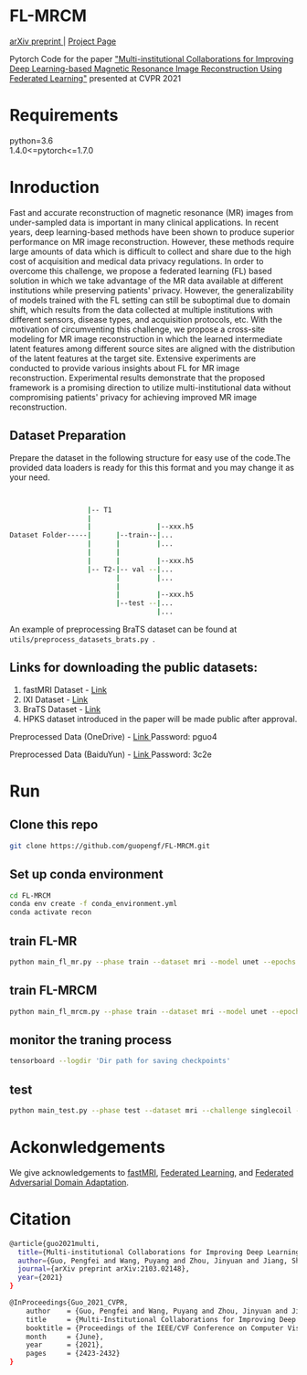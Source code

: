 # FL-MRCM

 <a href="https://arxiv.org/abs/2103.02148"> arXiv preprint </a> | <a href="https://sites.google.com/view/fl-mrcm/home"> Project Page </a>

Pytorch Code for the paper ["Multi-institutional Collaborations for Improving Deep Learning-based Magnetic
Resonance Image Reconstruction Using Federated Learning"](https://arxiv.org/abs/2103.02148) presented at CVPR 2021


# Requirements

python=3.6  
1.4.0<=pytorch<=1.7.0

# Inroduction

Fast and accurate reconstruction of magnetic resonance (MR) images from under-sampled data is important in many clinical applications. In recent years, deep learning-based methods have been shown to produce superior performance on MR image reconstruction. However, these methods require large amounts of data which is difficult to collect and share due to the high cost of acquisition and medical data privacy regulations. In order to overcome this challenge, we propose a federated learning (FL) based solution in which we take advantage of the MR data available at different institutions while preserving patients' privacy. However, the generalizability of models trained with the FL setting can still be suboptimal due to domain shift, which results from the data collected at multiple institutions with different sensors, disease types, and acquisition protocols, etc. With the motivation of circumventing this challenge, we propose a cross-site modeling for MR image reconstruction in which the learned intermediate latent features among different source sites are aligned with the distribution of the latent features at the target site. Extensive experiments are conducted to provide various insights about FL for MR image reconstruction. Experimental results demonstrate that the proposed framework is a promising direction to utilize multi-institutional data without compromising patients' privacy for achieving improved MR image reconstruction. 

## Dataset Preparation

Prepare the dataset in the following structure for easy use of the code.The provided data loaders is ready for this this format and you may change it as your need.

```bash


                   |-- T1 
                   |                       
                   |                |--xxx.h5  
Dataset Folder-----|      |--train--|...
                   |      |         |...
                   |      |
                   |      |         |--xxx.h5 
                   |-- T2-|-- val --|...  
                          |         |...
                          |
                          |         |--xxx.h5
                          |--test --|...
                                    |...
```
An example of preprocessing BraTS dataset can be found at <code> utils/preprocess_datasets_brats.py </code>.

## Links for downloading the public datasets:

1) fastMRI Dataset - <a href="https://fastmri.med.nyu.edu/"> Link </a>  
2) IXI Dataset - <a href="https://brain-development.org/ixi-dataset/"> Link </a> 
3) BraTS Dataset - <a href="https://www.med.upenn.edu/cbica/brats2020/data.html"> Link </a> 
4) HPKS dataset introduced in the paper will be made public after approval.

Preprocessed Data (OneDrive) - <a href="https://livejohnshopkins-my.sharepoint.com/:f:/g/personal/pguo4_jh_edu/EuZHyvRlwjZFoLFNlDhJCewBuSz6n5DjcfN7yzBwI7ZF2w?e=5%3aM8irOc&at=9"> Link </a> 
Password: pguo4

Preprocessed Data (BaiduYun) - <a href="https://pan.baidu.com/s/1YUQbsJNFkBQ6ODC1eExkZQ"> Link </a> 
Password: 3c2e

# Run

## Clone this repo
```bash
git clone https://github.com/guopengf/FL-MRCM.git
```
## Set up conda environment
```bash
cd FL-MRCM
conda env create -f conda_environment.yml
conda activate recon
```
## train FL-MR
```bash 
python main_fl_mr.py --phase train --dataset mri --model unet --epochs 50 --challenge singlecoil --local_bs 16 --num_users 4 --local_ep 2 --train_dataset BFHI --test_dataset H --sequence T1  --accelerations 4 --center-fractions 0.08 --val_sample_rate 1.0 --save_dir 'Dir path for saving checkpoints' --verbose
```
## train FL-MRCM
```bash 
python main_fl_mrcm.py --phase train --dataset mri --model unet --epochs 50 --challenge singlecoil --local_bs 16 --num_users 4 --local_ep 2 --train_dataset BFHI --test_dataset B --sequence T1 --accelerations 4 --center-fractions 0.08 --val_sample_rate 1.0 --save_dir 'Dir path for saving checkpoints' --verbose
```
## monitor the traning process
```bash 
tensorboard --logdir 'Dir path for saving checkpoints'
```
## test
```bash 
python main_test.py --phase test --dataset mri --challenge singlecoil --local_bs 16 --model unet --test_dataset I --sequence T1 --accelerations 4 --center-fractions 0.08 --save_dir 'Dir path for saving result'  --checkpoint 'checkpoint path for testing'  --verbose
```
# Ackonwledgements

We give acknowledgements to [fastMRI](https://github.com/facebookresearch/fastMRI), [Federated Learning](https://github.com/shaoxiongji/federated-learning), and [Federated Adversarial Domain Adaptation](https://openreview.net/forum?id=HJezF3VYPB).


# Citation
```bash
@article{guo2021multi,
  title={Multi-institutional Collaborations for Improving Deep Learning-based Magnetic Resonance Image Reconstruction Using Federated Learning},
  author={Guo, Pengfei and Wang, Puyang and Zhou, Jinyuan and Jiang, Shanshan and Patel, Vishal M},
  journal={arXiv preprint arXiv:2103.02148},
  year={2021}
}
```
```bash
@InProceedings{Guo_2021_CVPR,
    author    = {Guo, Pengfei and Wang, Puyang and Zhou, Jinyuan and Jiang, Shanshan and Patel, Vishal M.},
    title     = {Multi-Institutional Collaborations for Improving Deep Learning-Based Magnetic Resonance Image Reconstruction Using Federated Learning},
    booktitle = {Proceedings of the IEEE/CVF Conference on Computer Vision and Pattern Recognition (CVPR)},
    month     = {June},
    year      = {2021},
    pages     = {2423-2432}
}
```

